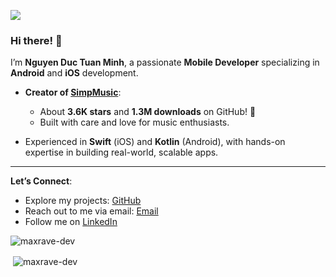 ![](https://hit.yhype.me/github/profile?user_id=113747128)
### Hi there! 👋  
I’m **Nguyen Duc Tuan Minh**, a passionate **Mobile Developer** specializing in **Android** and **iOS** development.  
- **Creator of [SimpMusic](https://github.com/maxrave-dev/SimpMusic)**:  
  - About **3.6K stars** and **1.3M downloads** on GitHub! 🚀  
  - Built with care and love for music enthusiasts.  

- Experienced in **Swift** (iOS) and **Kotlin** (Android), with hands-on expertise in building real-world, scalable apps.
---

**Let’s Connect**:  
- Explore my projects: [GitHub](https://github.com/maxrave-dev)  
- Reach out to me via email: [Email](ndtminh2608@gmail.com)  
- Follow me on [LinkedIn](https://www.linkedin.com/in/maxrave/)  

<p align="left"> <img src="https://komarev.com/ghpvc/?username=maxrave-dev&label=Profile%20views&color=0e75b6&style=flat" alt="maxrave-dev" /> </p>
<p>&nbsp;<img align="center" src="https://github-readme-stats.vercel.app/api?username=maxrave-dev&show_icons=true&locale=en" alt="maxrave-dev" /></p>
